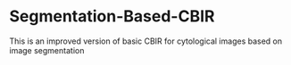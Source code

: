 # Segmentation-Based-CBIR
This is an improved version of basic CBIR for cytological images based on image segmentation
